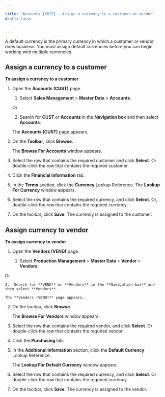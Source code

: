 ```yaml
---

title: "Accounts [CUST] - Assign a currency to a customer or vendor"
draft: false


---
```



A default currency is the primary currency in which a customer or vendor does business. You must assign default currencies before you can begin working with multiple currencies.

## Assign a currency to a customer

**To assign a currency to a customer**

1.  Open the **Accounts (CUST)** page.

    1.  Select **Sales Management** \> **Master Data** \> **Accounts**.

    Or

    2.  Search for **CUST** or **Accounts** in the **Navigation box** and then select **Accounts**.

    The **Accounts (CUST)** page appears.

2.  On the **Toolbar**, click **Browse**.

    The **Browse For Accounts** window appears.

3.  Select the row that contains the required customer and click **Select**. Or double-click the row that contains the required customer.

3.  Click the **Financial Information** tab.

4.  In the **Terms** section, click the **Currency** Lookup Reference. The **Lookup For Currency** window appears.

5.  Select the row that contains the required currency, and click **Select**. Or, double-click the row that contains the required currency.

6.  On the toolbar, click **Save**. The currency is assigned to the customer.

## Assign currency to vendor

**To assign currency to vendor**

1.  Open the **Vendors (VEND)** page.

    1. Select **Production Management** \> **Master Data** \> **Vendor** \> **Vendors**.

Or

    2.  Search for **VEND** or **Vendors** in the **Navigation box** and then select **Vendors**.

    The **Vendors (VEND)** page appears.

2.  On the toolbar, click **Browse**.

    The **Browse For Vendors** window appears.

3.  Select the row that contains the required vendor, and click **Select**. Or double-click the row that contains the required vendor.

4.  Click the **Purchasing** tab.

5.  In the **Additional Information** section, click the **Default Currency** Lookup Reference.

    The **Lookup For Default Currency** window appears.

6.  Select the row that contains the required currency, and click **Select**. Or double-click the row that contains the required currency.

7.  On the toolbar, click **Save**. The currency is assigned to the vendor.